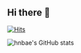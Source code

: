 ## Hi there 👋

[![Hits](https://hits.seeyoufarm.com/api/count/incr/badge.svg?url=https%3A%2F%2Fgithub.com%2Fhnbae-dev&count_bg=%23FF4F63&title_bg=%23FFD9D9&icon=&icon_color=%237E7E7E&title=+%F0%9F%91%80+&edge_flat=false)](https://hits.seeyoufarm.com)

![hnbae's GitHub stats](https://github-readme-stats.vercel.app/api?username=hnbae-dev&show_icons=true&theme=radical)

<!--
**hnbae-dev/hnbae-dev** is a ✨ _special_ ✨ repository because its `README.md` (this file) appears on your GitHub profile.

Here are some ideas to get you started:

- 🔭 I’m currently working on ...
- 🌱 I’m currently learning ...
- 👯 I’m looking to collaborate on ...
- 🤔 I’m looking for help with ...
- 💬 Ask me about ...
- 📫 How to reach me: ...
- 😄 Pronouns: ...
- ⚡ Fun fact: ...
-->
